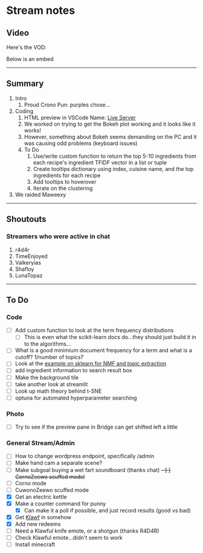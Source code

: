 # Stream notes

## Video

Here's the VOD:

Below is an embed

---

## Summary

1. Intro
   1. Proud Crono Pun: purples chose...
2. Coding
   1. HTML preview in VSCode Name: [Live Server](https://marketplace.visualstudio.com/items?itemName=ritwickdey.LiveServer)
   2. We worked on trying to get the Bokeh plot working and it looks like it works!
   3. However, something about Bokeh seems demanding on the PC and it was causing odd problems (keyboard issues)
   4. To Do
      1. Use/write custom function to return the top 5-10 ingredients from each recipe's ingredient TFIDF vector in a list or tuple
      2. Create tooltips dictionary using index, cuisine name, and the top ingredients for each recipe
      3. Add tooltips to hoverover
      4. Iterate on the clustering
3. We raided Maweexy

---

## Shoutouts

### Streamers who were active in chat

1. r4d4r
2. TimeEnjoyed
3. Valkeryias
4. Shafloy
5. LunaTopaz

---

## To Do

### Code

- [ ] Add custom function to look at the term frequency distributions
  - [ ] This is even what the scikit-learn docs do...they should just build it in to the algorithms...
- [ ] What is a good minimium document frequency for a term and what is a cutoff? 1/number of topics?
- [ ] Look at the [example on sklearn for NMF and topic extraction](https://scikit-learn.org/stable/auto_examples/applications/plot_topics_extraction_with_nmf_lda.html#sphx-glr-auto-examples-applications-plot-topics-extraction-with-nmf-lda-py)
- [ ] add ingredient information to search result box
- [ ] Make the background tile
- [ ] take another look at streamlit
- [ ] Look up math theory behind t-SNE
- [ ] optuna for automated hyperparameter searching

### Photo

- [ ] Try to see if the preview pane in Bridge can get shifted left a little

### General Stream/Admin

- [ ] How to change wordpress endpoint, specifically /admin
- [ ] Make hand cam a separate scene?
- [ ] Make subgoal buying a wet fart soundboard (thanks chat)
~~- [ ] CornoZeewo scuffed model~~
- [ ] Corno mode
- [ ] CuwonoZeewo scuffed mode
- [X] Get an electric kettle
- [X] Make a counter command for punny
  - [X] Can make it a poll if possible, and just record results (good vs bad)
- [X] Get [Klawf](https://bulbapedia.bulbagarden.net/wiki/File:Klawf.png) in somehow
- [X] Add new redeems
- [ ] Need a Klawful knife emote, or a shotgun (thanks R4D4R)
- [ ] Check Klawful emote...didn't seem to work
- [ ] Install minecraft
